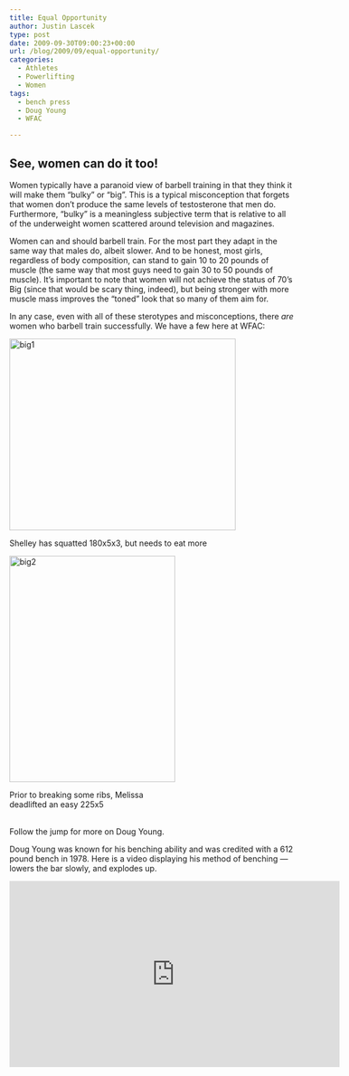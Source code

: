 ```yaml
---
title: Equal Opportunity
author: Justin Lascek
type: post
date: 2009-09-30T09:00:23+00:00
url: /blog/2009/09/equal-opportunity/
categories:
  - Athletes
  - Powerlifting
  - Women
tags:
  - bench press
  - Doug Young
  - WFAC

---
```

## See, women can do it too!

Women typically have a paranoid view of barbell training in that they think it will make them &#8220;bulky&#8221; or &#8220;big&#8221;. This is a typical misconception that forgets that women don&rsquo;t produce the same levels of testosterone that men do. Furthermore, &#8220;bulky&#8221; is a meaningless subjective term that is relative to all of the underweight women scattered around television and magazines.
  

  
Women can and should barbell train. For the most part they adapt in the same way that males do, albeit slower. And to be honest, most girls, regardless of body composition, can stand to gain 10 to 20 pounds of muscle (the same way that most guys need to gain 30 to 50 pounds of muscle). It&rsquo;s important to note that women will not achieve the status of 70&rsquo;s Big (since that would be scary thing, indeed), but being stronger with more muscle mass improves the &#8220;toned&#8221; look that so many of them aim for.
  

  
In any case, even with all of these sterotypes and misconceptions, there _are_ women who barbell train successfully. We have a few here at WFAC:
  

  


<div id="attachment_173" style="width: 410px" class="wp-caption aligncenter">
  <img aria-describedby="caption-attachment-173" data-attachment-id="173" data-permalink="/blog/2009/09/equal-opportunity/big1/" data-orig-file="/2009/09/big1.jpg" data-orig-size="530,450" data-comments-opened="1" data-image-meta="{&quot;aperture&quot;:&quot;3.1&quot;,&quot;credit&quot;:&quot;&quot;,&quot;camera&quot;:&quot;COOLPIX S200&quot;,&quot;caption&quot;:&quot;&quot;,&quot;created_timestamp&quot;:&quot;1250360267&quot;,&quot;copyright&quot;:&quot;&quot;,&quot;focal_length&quot;:&quot;6.3&quot;,&quot;iso&quot;:&quot;1000&quot;,&quot;shutter_speed&quot;:&quot;0.0330033&quot;,&quot;title&quot;:&quot;&quot;}" data-image-title="big1" data-image-description="" data-medium-file="/2009/09/big1-400x339.jpg" data-large-file="/2009/09/big1.jpg" class="size-medium wp-image-173" title="big1" src="/2009/09/big1-400x339.jpg" alt="big1" width="400" height="339" srcset="/2009/09/big1-400x339.jpg 400w, /2009/09/big1.jpg 530w" sizes="(max-width: 400px) 100vw, 400px" />
  
  <p id="caption-attachment-173" class="wp-caption-text">
    Shelley has squatted 180x5x3, but needs to eat more
  </p>
</div>


  

  


<div id="attachment_174" style="width: 303px" class="wp-caption aligncenter">
  <img aria-describedby="caption-attachment-174" data-attachment-id="174" data-permalink="/blog/2009/09/equal-opportunity/big2/" data-orig-file="/2009/09/big2.jpg" data-orig-size="338,461" data-comments-opened="1" data-image-meta="{&quot;aperture&quot;:&quot;3.5&quot;,&quot;credit&quot;:&quot;&quot;,&quot;camera&quot;:&quot;COOLPIX S200&quot;,&quot;caption&quot;:&quot;&quot;,&quot;created_timestamp&quot;:&quot;1251496999&quot;,&quot;copyright&quot;:&quot;&quot;,&quot;focal_length&quot;:&quot;7.4&quot;,&quot;iso&quot;:&quot;1000&quot;,&quot;shutter_speed&quot;:&quot;0.0201612903226&quot;,&quot;title&quot;:&quot;&quot;}" data-image-title="big2" data-image-description="" data-medium-file="/2009/09/big2-293x400.jpg" data-large-file="/2009/09/big2.jpg" class="size-medium wp-image-174" title="big2" src="/2009/09/big2-293x400.jpg" alt="big2" width="293" height="400" srcset="/2009/09/big2-293x400.jpg 293w, /2009/09/big2.jpg 338w" sizes="(max-width: 293px) 100vw, 293px" />
  
  <p id="caption-attachment-174" class="wp-caption-text">
    Prior to breaking some ribs, Melissa deadlifted an easy 225x5
  </p>
</div>

<p style="text-align: left">
  <br /> Follow the jump for more on Doug Young.
</p>



<p style="text-align: left">
  <!--more-->
</p>

Doug Young was known for his benching ability and was credited with a 612 pound bench in 1978. Here is a video displaying his method of benching &#8212; lowers the bar slowly, and explodes up.
  

  
<span class="embed-youtube" style="text-align:center; display: block;"><iframe class='youtube-player' type='text/html' width='584' height='329' src='https://www.youtube.com/embed/mPgv2MY9F0I?version=3&#038;rel=1&#038;fs=1&#038;autohide=2&#038;showsearch=0&#038;showinfo=1&#038;iv_load_policy=1&#038;wmode=transparent' allowfullscreen='true' style='border:0;'></iframe></span>
